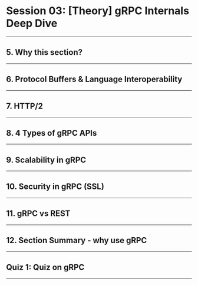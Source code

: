 # Session 03: [Theory] gRPC Internals Deep Dive

---

## 5. Why this section?

---

## 6. Protocol Buffers & Language Interoperability

---

## 7. HTTP/2

---

## 8. 4 Types of gRPC APIs

---

## 9. Scalability in gRPC

---

## 10. Security in gRPC (SSL)

---

## 11. gRPC vs REST

---

## 12. Section Summary - why use gRPC

---

## Quiz 1: Quiz on gRPC

---

